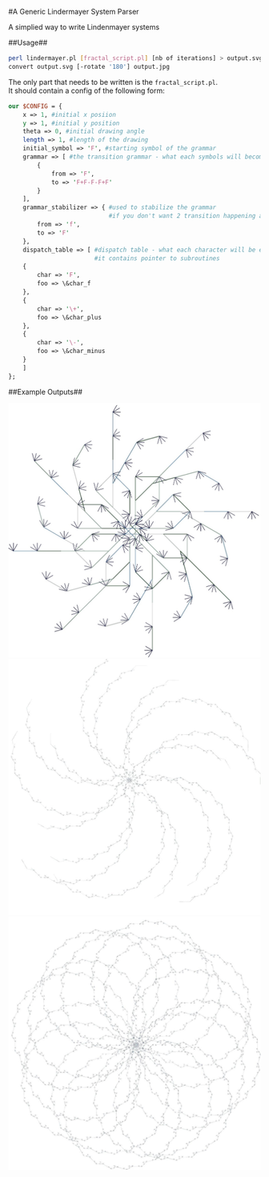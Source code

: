 #A Generic Lindermayer System Parser


A simplied way to write Lindenmayer systems


##Usage##


```bash
perl lindermayer.pl [fractal_script.pl] [nb of iterations] > output.svg
convert output.svg [-rotate '180'] output.jpg
```


The only part that needs to be written is the `fractal_script.pl`.  
It should contain a config of the following form:

```perl
our $CONFIG = {
	x => 1, #initial x posiion
	y => 1, #initial y position
	theta => 0, #initial drawing angle
	length => 1, #length of the drawing
	initial_symbol => 'F', #starting symbol of the grammar
	grammar => [ #the transition grammar - what each symbols will become
		{
			from => 'F',
			to => 'F+F-F-F+F'
		}
	],
	grammar_stabilizer => { #used to stabilize the grammar
							#if you don't want 2 transition happening at the same time
		from => 'f',
		to => 'F'
	},
	dispatch_table => [ #dispatch table - what each character will be executed as
						#it contains pointer to subroutines
	{
		char => 'F',
		foo => \&char_f
	},
	{
		char => '\+',
		foo => \&char_plus
	},
	{
		char => '\-',
		foo => \&char_minus
	}
	]
};
```


##Example Outputs##

![test shape 9 iter](https://raw.githubusercontent.com/venam/Lindenmayer-System/master/test_shape.jpg)
![test shape 15 iter](https://raw.githubusercontent.com/venam/Lindenmayer-System/master/test_shape_15.jpg)
![test shape 35 iter](https://raw.githubusercontent.com/venam/Lindenmayer-System/master/test_shape_35.jpg)
